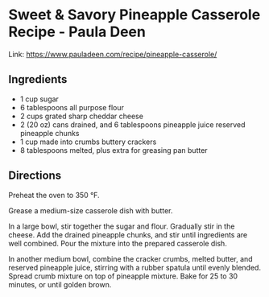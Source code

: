 # Sweet & Savory Pineapple Casserole Recipe - Paula Deen

Link: https://www.pauladeen.com/recipe/pineapple-casserole/

## Ingredients

- 1 cup sugar
- 6 tablespoons all purpose flour
- 2 cups grated sharp cheddar cheese
- 2 (20 oz) cans drained, and 6 tablespoons pineapple juice reserved pineapple chunks
- 1 cup made into crumbs buttery crackers
- 8 tablespoons melted, plus extra for greasing pan butter

## Directions

Preheat the oven to 350 °F.

Grease a medium-size casserole dish with butter.

In a large bowl, stir together the sugar and flour. Gradually stir in the cheese. Add the drained pineapple chunks, and stir until ingredients are well combined. Pour the mixture into the prepared casserole dish.

In another medium bowl, combine the cracker crumbs, melted butter, and reserved pineapple juice, stirring with a rubber spatula until evenly blended. Spread crumb mixture on top of pineapple mixture. Bake for 25 to 30 minutes, or until golden brown.